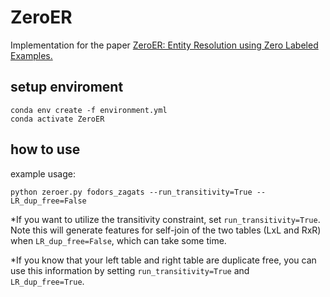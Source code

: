 # ZeroER
Implementation for the paper [ZeroER: Entity Resolution using Zero Labeled Examples.](https://arxiv.org/abs/1908.06049)

## setup enviroment
    conda env create -f environment.yml
    conda activate ZeroER

## how to use
example usage:

`python zeroer.py fodors_zagats --run_transitivity=True --LR_dup_free=False`

*If you want to utilize the transitivity constraint, set `run_transitivity=True`. Note this will generate features for self-join of the two tables (LxL and RxR) when `LR_dup_free=False`, which can take some time.

*If you know that your left table and right table are duplicate free, you can use this information by setting `run_transitivity=True` and `LR_dup_free=True`.
